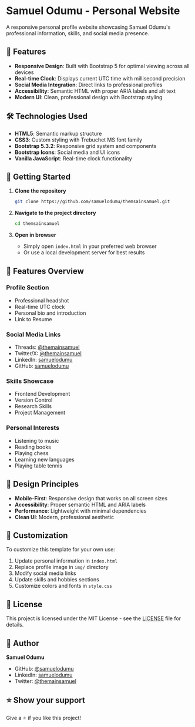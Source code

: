 # Samuel Odumu - Personal Website

A responsive personal profile website showcasing Samuel Odumu's professional information, skills, and social media presence.

## 🌟 Features

- **Responsive Design**: Built with Bootstrap 5 for optimal viewing across all devices
- **Real-time Clock**: Displays current UTC time with millisecond precision
- **Social Media Integration**: Direct links to professional profiles
- **Accessibility**: Semantic HTML with proper ARIA labels and alt text
- **Modern UI**: Clean, professional design with Bootstrap styling

## 🛠️ Technologies Used

- **HTML5**: Semantic markup structure
- **CSS3**: Custom styling with Trebuchet MS font family
- **Bootstrap 5.3.2**: Responsive grid system and components
- **Bootstrap Icons**: Social media and UI icons
- **Vanilla JavaScript**: Real-time clock functionality

## 🚀 Getting Started

1. **Clone the repository**
   ```bash
   git clone https://github.com/samuelodumu/themsainsamuel.git
   ```

2. **Navigate to the project directory**
   ```bash
   cd themsainsamuel
   ```

3. **Open in browser**
   - Simply open `index.html` in your preferred web browser
   - Or use a local development server for best results

## 📱 Features Overview

### Profile Section
- Professional headshot
- Real-time UTC clock
- Personal bio and introduction
- Link to Resume

### Social Media Links
- Threads: [@themainsamuel](https://www.threads.com/@themainsamuel)
- Twitter/X: [@themainsamuel](https://x.com/themainsamuel)
- LinkedIn: [samuelodumu](https://www.linkedin.com/in/samuelodumu)
- GitHub: [samuelodumu](https://github.com/samuelodumu)

### Skills Showcase
- Frontend Development
- Version Control
- Research Skills
- Project Management

### Personal Interests
- Listening to music
- Reading books
- Playing chess
- Learning new languages
- Playing table tennis

## 🎨 Design Principles

- **Mobile-First**: Responsive design that works on all screen sizes
- **Accessibility**: Proper semantic HTML and ARIA labels
- **Performance**: Lightweight with minimal dependencies
- **Clean UI**: Modern, professional aesthetic

## 🔧 Customization

To customize this template for your own use:

1. Update personal information in `index.html`
2. Replace profile image in `img/` directory
3. Modify social media links
4. Update skills and hobbies sections
5. Customize colors and fonts in `style.css`

## 📄 License

This project is licensed under the MIT License - see the [LICENSE](LICENSE) file for details.

## 👤 Author

**Samuel Odumu**
- GitHub: [@samuelodumu](https://github.com/samuelodumu)
- LinkedIn: [samuelodumu](https://www.linkedin.com/in/samuelodumu)
- Twitter: [@themainsamuel](https://x.com/themainsamuel)

## ⭐ Show your support

Give a ⭐ if you like this project!